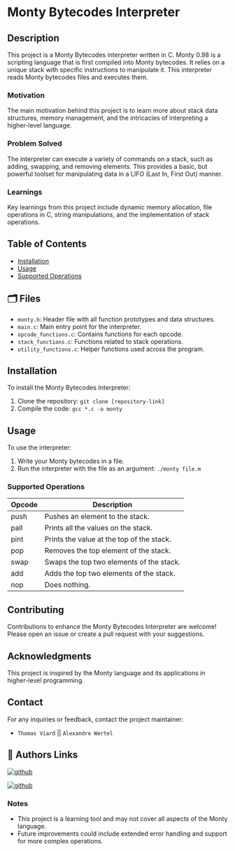 # Monty Bytecodes Interpreter

## Description

This project is a Monty Bytecodes interpreter written in C. Monty 0.98 is a scripting language that is first compiled into Monty bytecodes. It relies on a unique stack with specific instructions to manipulate it. This interpreter reads Monty bytecodes files and executes them.

### Motivation

The main motivation behind this project is to learn more about stack data structures, memory management, and the intricacies of interpreting a higher-level language.

### Problem Solved

The interpreter can execute a variety of commands on a stack, such as adding, swapping, and removing elements. This provides a basic, but powerful toolset for manipulating data in a LIFO (Last In, First Out) manner.

### Learnings

Key learnings from this project include dynamic memory allocation, file operations in C, string manipulations, and the implementation of stack operations.

## Table of Contents
- [Installation](#installation)
- [Usage](#usage)
- [Supported Operations](#supported-operations)

## 🗂️ Files
- `monty.h`: Header file with all function prototypes and data structures.
- `main.c`: Main entry point for the interpreter.
- `opcode_functions.c`: Contains functions for each opcode.
- `stack_functions.c`: Functions related to stack operations.
- `utility_functions.c`: Helper functions used across the program.

## Installation

To install the Monty Bytecodes Interpreter:
1. Clone the repository: `git clone [repository-link]`
2. Compile the code: `gcc *.c -o monty`

## Usage

To use the interpreter:
1. Write your Monty bytecodes in a file.
2. Run the interpreter with the file as an argument: `./monty file.m`

### Supported Operations

| Opcode  | Description                                      |
|---------|--------------------------------------------------|
| push    | Pushes an element to the stack.                   |
| pall    | Prints all the values on the stack.              |
| pint    | Prints the value at the top of the stack.        |
| pop     | Removes the top element of the stack.            |
| swap    | Swaps the top two elements of the stack.         |
| add     | Adds the top two elements of the stack.          |
| nop     | Does nothing.                                    |

## Contributing

Contributions to enhance the Monty Bytecodes Interpreter are welcome! Please open an issue or create a pull request with your suggestions.

## Acknowledgments

This project is inspired by the Monty language and its applications in higher-level programming.

## Contact

For any inquiries or feedback, contact the project maintainer:

- `Thomas Viard` || `Alexandre Wertel`

## 🔗 Authors Links

[![github](https://img.shields.io/badge/Thomas_Github-000?style=for-the-badge&logo=ko-fi&logoColor=white)](https://github.com/ThomasVrd11)

[![github](https://img.shields.io/badge/Alexandre_Github-000?style=for-the-badge&logo=ko-fi&logoColor=white)](https://github.com/SuperPims?tab=repositories)

### Notes

- This project is a learning tool and may not cover all aspects of the Monty language.
- Future improvements could include extended error handling and support for more complex operations.
